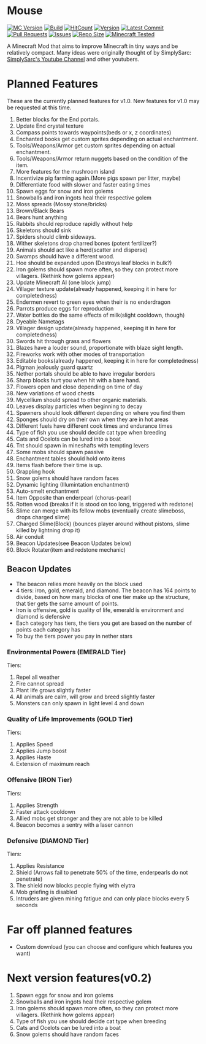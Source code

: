 # Mouse
[![MC Version](https://img.shields.io/badge/mcversion-1.14.x-informational)](https://img.shields.io/badge/mcversion-1.14.x-informational)
[![Build](https://travis-ci.com/lochnessdragon/Mouse.svg?branch=master)](https://travis-ci.com/lochnessdragon/Mouse.svg?branch=master)
[![HitCount](http://hits.dwyl.com/lochnessdragon/Mouse.svg)](http://hits.dwyl.com/lochnessdragon/Mouse)
[![Version](https://img.shields.io/github/v/release/lochnessdragon/Mouse?include_prereleases)](https://img.shields.io/github/v/release/lochnessdragon/Mouse?include_prereleases)
[![Latest Commit](https://img.shields.io/github/last-commit/lochnessdragon/Mouse)](https://img.shields.io/github/last-commit/lochnessdragon/Mouse)
[![Pull Requests](https://img.shields.io/github/issues-pr/lochnessdragon/Mouse)](https://img.shields.io/github/issues-pr/lochnessdragon/Mouse)
[![Issues](https://img.shields.io/github/issues/lochnessdragon/Mouse)](https://img.shields.io/github/issues/lochnessdragon/Mouse)
[![Repo Size](https://img.shields.io/github/repo-size/lochnessdragon/Mouse)](https://img.shields.io/github/repo-size/lochnessdragon/Mouse)
[![Minecraft Tested](https://img.shields.io/badge/Tested%20in%20Minecraft-0%25-critical)](https://img.shields.io/badge/Tested%20in%20Minecraft-0%25-critical)

A Minecraft Mod that aims to improve Minecraft in tiny ways and be relatively compact.
Many ideas were originally thought of by SimplySarc: [SimplySarc's Youtube Channel](https://www.youtube.com/user/SimplySarc) and other youtubers.

# Planned Features
These are the currently planned features for v1.0. New features for v1.0 may be requested at this time.

1. Better blocks for the End portals.
2. Update End crystal texture
3. Compass points towards waypoints(beds or x, z coordinates)
4. Enchanted books get custom sprites depending on actual enchantment.
5. Tools/Weapons/Armor get custom sprites depending on actual enchantment.
6. Tools/Weapons/Armor return nuggets based on the condition of the item.
7. More features for the mushroom island
8. Incentivize pig farming again.(More pigs spawn per litter, maybe)
9. Differentiate food with slower and faster eating times
10. Spawn eggs for snow and iron golems
11. Snowballs and iron ingots heal their respective golem
12. Moss spreads (Mossy stone/bricks)
13. Brown/Black Bears
14. Bears hunt anything
15. Rabbits should reproduce rapidly without help
16. Skeletons should sink
17. Spiders should climb sideways.
18. Wither skeletons drop charred bones (potent fertilizer?)
19. Animals should act like a herd(scatter and disperse)
20. Swamps should have a different wood.
21. Hoe should be expanded upon (Destroys leaf blocks in bulk?)
22. Iron golems should spawn more often, so they can protect more villagers. (Rethink how golems appear)
23. Update Minecraft AI (one block jump)
24. Villager texture update(already happened, keeping it in here for completedness)
25. Endermen revert to green eyes when their is no enderdragon
26. Parrots produce eggs for reproduction
27. Water bottles do the same effects of milk(slight cooldown, though)
28. Dyeable Nametags
29. Villager design update(already happened, keeping it in here for completedness)
30. Swords hit through grass and flowers
31. Blazes have a louder sound, proportionate with blaze sight length.
32. Fireworks work with other modes of transportation
33. Editable books(already happened, keeping it in here for completedness)
34. Pigman jealously guard quartz
35. Nether portals should be able to have irregular borders
36. Sharp blocks hurt you when hit with a bare hand.
37. Flowers open and close depending on time of day
38. New variations of wood chests
39. Mycellium should spread to other organic materials.
40. Leaves display particles when beginning to decay
41. Spawners should look different depending on where you find them
42. Sponges should dry on their own when they are in hot areas
43. Different fuels have different cook times and endurance times
44. Type of fish you use should decide cat type when breeding
45. Cats and Ocelots can be lured into a boat
46. Tnt should spawn in mineshafts with tempting levers
47. Some mobs should spawn passive
48. Enchantment tables should hold onto items
49. Items flash before their time is up.
50. Grappling hook
51. Snow golems should have random faces
52. Dynamic lighting (Illumintation enchantment)
53. Auto-smelt enchantment
54. Item Opposite than enderpearl (chorus-pearl)
55. Rotten wood (breaks if it is stood on too long, triggered with redstone)
56. Slime can merge with its fellow mobs (eventually create slimeboss, drops charged slime)
57. Charged Slime(Block) (bounces player around without pistons, slime killed by lightning drop it)
58. Air conduit
59. Beacon Updates(see Beacon Updates below)
60. Block Rotater(item and redstone mechanic)

## Beacon Updates
+ The beacon relies more heavily on the block used
+ 4 tiers: iron, gold, emerald, and diamond. The beacon has 164 points to divide, based on how many blocks of one tier make up the structure, that tier gets the same amount of points.
+ Iron is offensive, gold is quality of life, emerald is environment and diamond is defensive
+ Each category has tiers, the tiers you get are based on the number of points each category has
+ To buy the tiers power you pay in nether stars
### Environmental Powers (EMERALD Tier)
Tiers:
1. Repel all weather
2. Fire cannot spread
3. Plant life grows slightly faster
4. All animals are calm, will grow and breed slightly faster
5. Monsters can only spawn in light level 4 and down
### Quality of Life Improvements (GOLD Tier)
Tiers:
1. Applies Speed
2. Applies Jump boost
3. Applies Haste
4. Extension of maximum reach
### Offensive (IRON Tier)
Tiers:
1. Applies Strength
2. Faster attack cooldown
3. Allied mobs get stronger and they are not able to be killed
4. Beacon becomes a sentry with a laser cannon
### Defensive (DIAMOND Tier)
Tiers:
1. Applies Resistance
2. Shield (Arrows fail to penetrate 50% of the time, enderpearls do not penetrate)
3. The shield now blocks people flying with elytra
4. Mob griefing is disabled
5. Intruders are given mining fatigue and can only place blocks every 5 seconds

# Far off planned features
+ Custom download (you can choose and configure which features you want)

# Next version features(v0.2)
1. Spawn eggs for snow and iron golems
2. Snowballs and iron ingots heal their respective golem
3. Iron golems should spawn more often, so they can protect more villagers. (Rethink how golems appear)
4. Type of fish you use should decide cat type when breeding
5. Cats and Ocelots can be lured into a boat
6. Snow golems should have random faces

